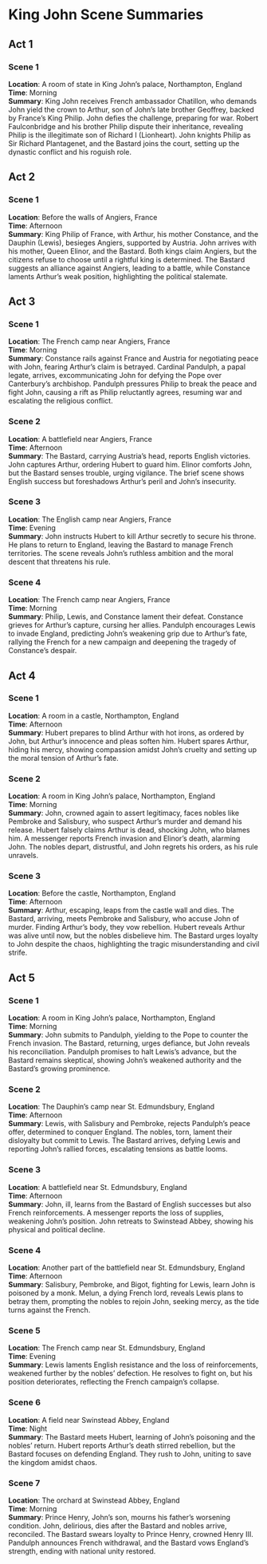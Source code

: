 # King John Scene Summaries

## Act 1

### Scene 1
**Location**: A room of state in King John’s palace, Northampton, England  
**Time**: Morning  
**Summary**: King John receives French ambassador Chatillon, who demands John yield the crown to Arthur, son of John’s late brother Geoffrey, backed by France’s King Philip. John defies the challenge, preparing for war. Robert Faulconbridge and his brother Philip dispute their inheritance, revealing Philip is the illegitimate son of Richard I (Lionheart). John knights Philip as Sir Richard Plantagenet, and the Bastard joins the court, setting up the dynastic conflict and his roguish role.

## Act 2

### Scene 1
**Location**: Before the walls of Angiers, France  
**Time**: Afternoon  
**Summary**: King Philip of France, with Arthur, his mother Constance, and the Dauphin (Lewis), besieges Angiers, supported by Austria. John arrives with his mother, Queen Elinor, and the Bastard. Both kings claim Angiers, but the citizens refuse to choose until a rightful king is determined. The Bastard suggests an alliance against Angiers, leading to a battle, while Constance laments Arthur’s weak position, highlighting the political stalemate.

## Act 3

### Scene 1
**Location**: The French camp near Angiers, France  
**Time**: Morning  
**Summary**: Constance rails against France and Austria for negotiating peace with John, fearing Arthur’s claim is betrayed. Cardinal Pandulph, a papal legate, arrives, excommunicating John for defying the Pope over Canterbury’s archbishop. Pandulph pressures Philip to break the peace and fight John, causing a rift as Philip reluctantly agrees, resuming war and escalating the religious conflict.

### Scene 2
**Location**: A battlefield near Angiers, France  
**Time**: Afternoon  
**Summary**: The Bastard, carrying Austria’s head, reports English victories. John captures Arthur, ordering Hubert to guard him. Elinor comforts John, but the Bastard senses trouble, urging vigilance. The brief scene shows English success but foreshadows Arthur’s peril and John’s insecurity.

### Scene 3
**Location**: The English camp near Angiers, France  
**Time**: Evening  
**Summary**: John instructs Hubert to kill Arthur secretly to secure his throne. He plans to return to England, leaving the Bastard to manage French territories. The scene reveals John’s ruthless ambition and the moral descent that threatens his rule.

### Scene 4
**Location**: The French camp near Angiers, France  
**Time**: Morning  
**Summary**: Philip, Lewis, and Constance lament their defeat. Constance grieves for Arthur’s capture, cursing her allies. Pandulph encourages Lewis to invade England, predicting John’s weakening grip due to Arthur’s fate, rallying the French for a new campaign and deepening the tragedy of Constance’s despair.

## Act 4

### Scene 1
**Location**: A room in a castle, Northampton, England  
**Time**: Afternoon  
**Summary**: Hubert prepares to blind Arthur with hot irons, as ordered by John, but Arthur’s innocence and pleas soften him. Hubert spares Arthur, hiding his mercy, showing compassion amidst John’s cruelty and setting up the moral tension of Arthur’s fate.

### Scene 2
**Location**: A room in King John’s palace, Northampton, England  
**Time**: Morning  
**Summary**: John, crowned again to assert legitimacy, faces nobles like Pembroke and Salisbury, who suspect Arthur’s murder and demand his release. Hubert falsely claims Arthur is dead, shocking John, who blames him. A messenger reports French invasion and Elinor’s death, alarming John. The nobles depart, distrustful, and John regrets his orders, as his rule unravels.

### Scene 3
**Location**: Before the castle, Northampton, England  
**Time**: Afternoon  
**Summary**: Arthur, escaping, leaps from the castle wall and dies. The Bastard, arriving, meets Pembroke and Salisbury, who accuse John of murder. Finding Arthur’s body, they vow rebellion. Hubert reveals Arthur was alive until now, but the nobles disbelieve him. The Bastard urges loyalty to John despite the chaos, highlighting the tragic misunderstanding and civil strife.

## Act 5

### Scene 1
**Location**: A room in King John’s palace, Northampton, England  
**Time**: Morning  
**Summary**: John submits to Pandulph, yielding to the Pope to counter the French invasion. The Bastard, returning, urges defiance, but John reveals his reconciliation. Pandulph promises to halt Lewis’s advance, but the Bastard remains skeptical, showing John’s weakened authority and the Bastard’s growing prominence.

### Scene 2
**Location**: The Dauphin’s camp near St. Edmundsbury, England  
**Time**: Afternoon  
**Summary**: Lewis, with Salisbury and Pembroke, rejects Pandulph’s peace offer, determined to conquer England. The nobles, torn, lament their disloyalty but commit to Lewis. The Bastard arrives, defying Lewis and reporting John’s rallied forces, escalating tensions as battle looms.

### Scene 3
**Location**: A battlefield near St. Edmundsbury, England  
**Time**: Afternoon  
**Summary**: John, ill, learns from the Bastard of English successes but also French reinforcements. A messenger reports the loss of supplies, weakening John’s position. John retreats to Swinstead Abbey, showing his physical and political decline.

### Scene 4
**Location**: Another part of the battlefield near St. Edmundsbury, England  
**Time**: Afternoon  
**Summary**: Salisbury, Pembroke, and Bigot, fighting for Lewis, learn John is poisoned by a monk. Melun, a dying French lord, reveals Lewis plans to betray them, prompting the nobles to rejoin John, seeking mercy, as the tide turns against the French.

### Scene 5
**Location**: The French camp near St. Edmundsbury, England  
**Time**: Evening  
**Summary**: Lewis laments English resistance and the loss of reinforcements, weakened further by the nobles’ defection. He resolves to fight on, but his position deteriorates, reflecting the French campaign’s collapse.

### Scene 6
**Location**: A field near Swinstead Abbey, England  
**Time**: Night  
**Summary**: The Bastard meets Hubert, learning of John’s poisoning and the nobles’ return. Hubert reports Arthur’s death stirred rebellion, but the Bastard focuses on defending England. They rush to John, uniting to save the kingdom amidst chaos.

### Scene 7
**Location**: The orchard at Swinstead Abbey, England  
**Time**: Morning  
**Summary**: Prince Henry, John’s son, mourns his father’s worsening condition. John, delirious, dies after the Bastard and nobles arrive, reconciled. The Bastard swears loyalty to Prince Henry, crowned Henry III. Pandulph announces French withdrawal, and the Bastard vows England’s strength, ending with national unity restored.